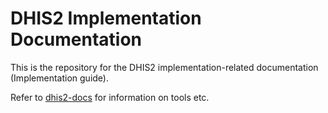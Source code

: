 # DHIS2 Implementation Documentation

This is the repository for the DHIS2 implementation-related documentation (Implementation guide). 

Refer to [dhis2-docs](https://github.com/dhis2/dhis2-docs/blob/master/README.md) for information on tools etc.
